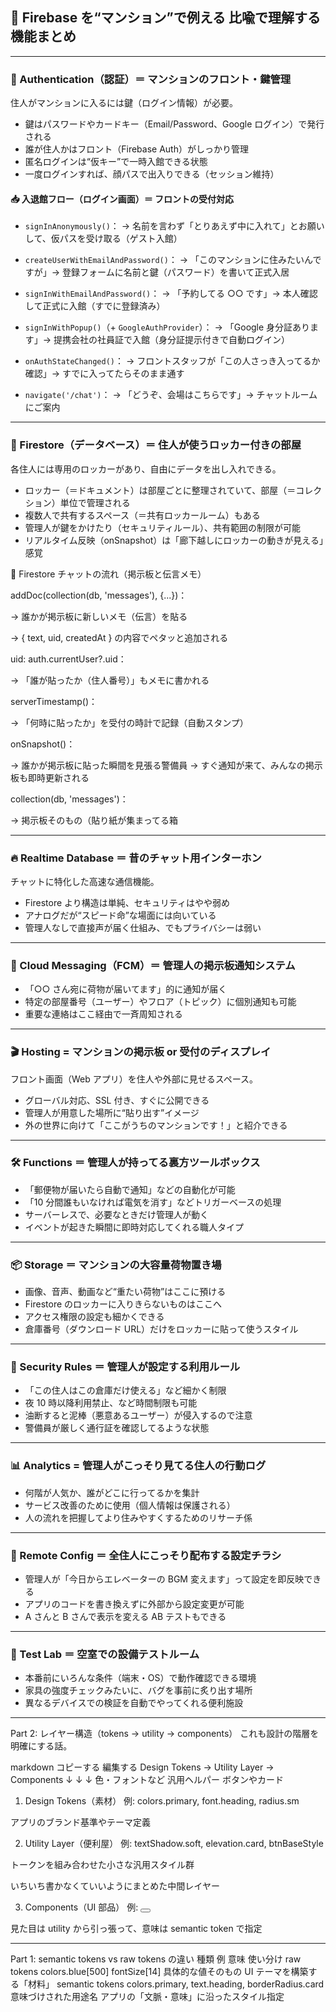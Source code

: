 ## 🏢 Firebase を“マンション”で例える 比喩で理解する機能まとめ

---

### 🧱 Authentication（認証）＝ マンションのフロント・鍵管理

住人がマンションに入るには鍵（ログイン情報）が必要。

- 鍵はパスワードやカードキー（Email/Password、Google ログイン）で発行される
- 誰が住人かはフロント（Firebase Auth）がしっかり管理
- 匿名ログインは“仮キー”で一時入館できる状態
- 一度ログインすれば、顔パスで出入りできる（セッション維持）

#### 📥 入退館フロー（ログイン画面）＝ フロントの受付対応

- `signInAnonymously()`：
  → 名前を言わず「とりあえず中に入れて」とお願いして、仮パスを受け取る（ゲスト入館）

- `createUserWithEmailAndPassword()`：
  → 「このマンションに住みたいんですが」→ 登録フォームに名前と鍵（パスワード）を書いて正式入居

- `signInWithEmailAndPassword()`：
  → 「予約してる ○○ です」→ 本人確認して正式に入館（すでに登録済み）

- `signInWithPopup()`（+ `GoogleAuthProvider`）：
  → 「Google 身分証あります」→ 提携会社の社員証で入館（身分証提示付きで自動ログイン）

- `onAuthStateChanged()`：
  → フロントスタッフが「この人さっき入ってるか確認」→ すでに入ってたらそのまま通す

- `navigate('/chat')`：
  → 「どうぞ、会場はこちらです」→ チャットルームにご案内

---

### 🏢 Firestore（データベース）＝ 住人が使うロッカー付きの部屋

各住人には専用のロッカーがあり、自由にデータを出し入れできる。

- ロッカー（＝ドキュメント）は部屋ごとに整理されていて、部屋（＝コレクション）単位で管理される
- 複数人で共有するスペース（＝共有ロッカールーム）もある
- 管理人が鍵をかけたり（セキュリティルール）、共有範囲の制限が可能
- リアルタイム反映（onSnapshot）は「廊下越しにロッカーの動きが見える」感覚

📨 Firestore チャットの流れ（掲示板と伝言メモ）

addDoc(collection(db, 'messages'), {...})：

→ 誰かが掲示板に新しいメモ（伝言）を貼る

→ { text, uid, createdAt } の内容でペタッと追加される

uid: auth.currentUser?.uid：

→ 「誰が貼ったか（住人番号）」もメモに書かれる

serverTimestamp()：

→ 「何時に貼ったか」を受付の時計で記録（自動スタンプ）

onSnapshot()：

→ 誰かが掲示板に貼った瞬間を見張る警備員 → すぐ通知が来て、みんなの掲示板も即時更新される

collection(db, 'messages')：

→ 掲示板そのもの（貼り紙が集まってる箱

---

### 🔥 Realtime Database ＝ 昔のチャット用インターホン

チャットに特化した高速な通信機能。

- Firestore より構造は単純、セキュリティはやや弱め
- アナログだが“スピード命”な場面には向いている
- 管理人なしで直接声が届く仕組み、でもプライバシーは弱い

---

### 📨 Cloud Messaging（FCM）＝ 管理人の掲示板通知システム

- 「○○ さん宛に荷物が届いてます」的に通知が届く
- 特定の部屋番号（ユーザー）やフロア（トピック）に個別通知も可能
- 重要な連絡はここ経由で一斉周知される

---

### 🎬 Hosting = マンションの掲示板 or 受付のディスプレイ

フロント画面（Web アプリ）を住人や外部に見せるスペース。

- グローバル対応、SSL 付き、すぐに公開できる
- 管理人が用意した場所に“貼り出す”イメージ
- 外の世界に向けて「ここがうちのマンションです！」と紹介できる

---

### 🛠 Functions ＝ 管理人が持ってる裏方ツールボックス

- 「郵便物が届いたら自動で通知」などの自動化が可能
- 「10 分間誰もいなければ電気を消す」などトリガーベースの処理
- サーバーレスで、必要なときだけ管理人が動く
- イベントが起きた瞬間に即時対応してくれる職人タイプ

---

### 📦 Storage ＝ マンションの大容量荷物置き場

- 画像、音声、動画など“重たい荷物”はここに預ける
- Firestore のロッカーに入りきらないものはここへ
- アクセス権限の設定も細かくできる
- 倉庫番号（ダウンロード URL）だけをロッカーに貼って使うスタイル

---

### 🔐 Security Rules ＝ 管理人が設定する利用ルール

- 「この住人はこの倉庫だけ使える」など細かく制限
- 夜 10 時以降利用禁止、など時間制限も可能
- 油断すると泥棒（悪意あるユーザー）が侵入するので注意
- 警備員が厳しく通行証を確認してるような状態

---

### 📊 Analytics = 管理人がこっそり見てる住人の行動ログ

- 何階が人気か、誰がどこに行ってるかを集計
- サービス改善のために使用（個人情報は保護される）
- 人の流れを把握してより住みやすくするためのリサーチ係

---

### 🧩 Remote Config ＝ 全住人にこっそり配布する設定チラシ

- 管理人が「今日からエレベーターの BGM 変えます」って設定を即反映できる
- アプリのコードを書き換えずに外部から設定変更が可能
- A さんと B さんで表示を変える AB テストもできる

---

### 🧪 Test Lab ＝ 空室での設備テストルーム

- 本番前にいろんな条件（端末・OS）で動作確認できる環境
- 家具の強度チェックみたいに、バグを事前に炙り出す場所
- 異なるデバイスでの検証を自動でやってくれる便利施設

---

Part 2: レイヤー構造（tokens → utility → components）
これも設計の階層を明確にする話。

markdown
コピーする
編集する
Design Tokens → Utility Layer → Components
↓ ↓ ↓
色・フォントなど 汎用ヘルパー ボタンやカード

1. Design Tokens（素材）
   例: colors.primary, font.heading, radius.sm

アプリのブランド基準やテーマ定義

2. Utility Layer（便利屋）
   例: textShadow.soft, elevation.card, btnBaseStyle

トークンを組み合わせた小さな汎用スタイル群

いちいち書かなくていいようにまとめた中間レイヤー

3. Components（UI 部品）
   例: <Button variant="primary" size="lg" />

見た目は utility から引っ張って、意味は semantic token で指定

---

Part 1: semantic tokens vs raw tokens の違い
種類 例 意味 使い分け
raw tokens colors.blue[500] fontSize[14] 具体的な値そのもの UI テーマを構築する「材料」
semantic tokens colors.primary, text.heading, borderRadius.card 意味づけされた用途名 アプリの「文脈・意味」に沿ったスタイル指定
